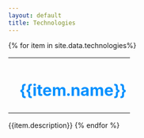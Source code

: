 ```yaml
---
layout: default
title: Technologies
---
```


{% for item in site.data.technologies%}
<table class="centerTable">
<tr>
<td class="centerTable"><img class="logo" src="{{ item.image }}" alt=""/></td>
<td class="centerTable">

<h1 style="color:#0090ff;"> {{item.name}} </h1>

</td>
</tr>
</table>
  {{item.description}}
{% endfor %}
